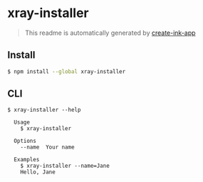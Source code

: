 # xray-installer

> This readme is automatically generated by [create-ink-app](https://github.com/vadimdemedes/create-ink-app)

## Install

```bash
$ npm install --global xray-installer
```

## CLI

```
$ xray-installer --help

  Usage
    $ xray-installer

  Options
    --name  Your name

  Examples
    $ xray-installer --name=Jane
    Hello, Jane
```
